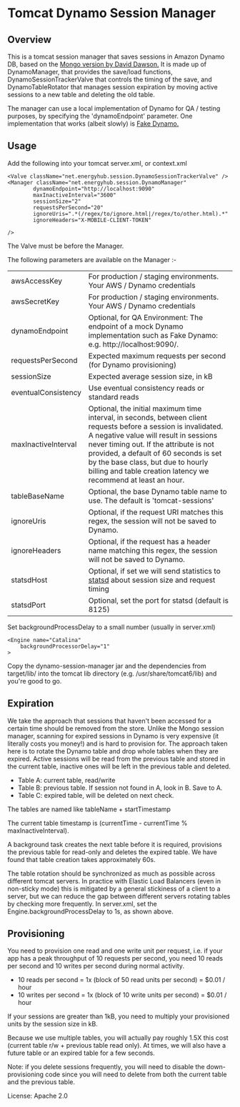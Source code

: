 Tomcat Dynamo Session Manager
============================

Overview
--------

This is a tomcat session manager that saves sessions in Amazon Dynamo DB, based on the
[Mongo version by David Dawson.](https://github.com/dawsonsystems/Mongo-Tomcat-Sessions)
It is made up of DynamoManager, that provides the save/load functions, DynamoSessionTrackerValve that controls the
timing of the save, and DynamoTableRotator that manages session expiration by moving active sessions to a new table and
deleting the old table.

The manager can use a local implementation of Dynamo for QA / testing purposes, by specifying the 'dynamoEndpoint'
parameter. One implementation that works (albeit slowly) is [Fake Dynamo.](https://github.com/ananthakumaran/fake_dynamo)

Usage
-----

Add the following into your tomcat server.xml, or context.xml

    <Valve className="net.energyhub.session.DynamoSessionTrackerValve" />
    <Manager className="net.energyhub.session.DynamoManager"
			dynamoEndpoint="http://localhost:9090"
			maxInactiveInterval="3600"
			sessionSize="2"
			requestsPerSecond="20"
			ignoreUris=".*(/regex/to/ignore.html|/regex/to/other.html).*"
			ignoreHeaders="X-MOBILE-CLIENT-TOKEN"

	/>

The Valve must be before the Manager.


The following parameters are available on the Manager :-

<table>
<tr><td>awsAccessKey</td><td>For production / staging environments. Your AWS / Dynamo credentials</td></tr>
<tr><td>awsSecretKey</td><td>For production / staging environments. Your AWS / Dynamo credentials</td></tr>
<tr><td>dynamoEndpoint</td><td>Optional, for QA Environment: The endpoint of a mock Dynamo implementation such
as Fake Dynamo: e.g. http://localhost:9090/.</td></tr>
<tr><td>requestsPerSecond</td><td>Expected maximum requests per second (for Dynamo provisioning)</td></tr>
<tr><td>sessionSize</td><td>Expected average session size, in kB</td></tr>
<tr><td>eventualConsistency</td><td>Use eventual consistency reads or standard reads</td></tr>
<tr><td>maxInactiveInterval</td><td>Optional, the initial maximum time interval, in seconds, between client requests
before a session is invalidated. A negative value will result in sessions never timing out. If the attribute is not
provided, a default of 60 seconds is set by the base class, but due to hourly billing and table creation latency
we recommend at least an hour.</td></tr>
<tr><td>tableBaseName</td><td>Optional, the base Dynamo table name to use. The default is 'tomcat-sessions'</td></tr>
<tr><td>ignoreUris</td><td>Optional, if the request URI matches this regex, the session will not be saved to Dynamo.</td></tr>
<tr><td>ignoreHeaders</td><td>Optional, if the request has a header name matching this regex, the session will not be saved to Dynamo.</td></tr>
<tr><td>statsdHost</td><td>Optional, if set we will send statistics to <a href="https://github.com/etsy/statsd/">statsd</a> about session size and request timing</td></tr>
<tr><td>statsdPort</td><td>Optional, set the port for statsd (default is 8125)</td></tr>

</table>

Set backgroundProcessDelay to a small number (usually in server.xml)

    <Engine name="Catalina"
        backgroundProcessorDelay="1"
    >

Copy the dynamo-session-manager jar and the dependencies from target/lib/ into the tomcat lib directory
(e.g. /usr/share/tomcat6/lib) and you're good to go.


Expiration
----------

We take the approach that sessions that haven't been accessed for a certain time should be removed from the store.
Unlike the Mongo session manager, scanning for expired sessions in Dynamo is very expensive (it literally costs you
money!) and is hard to provision for. The approach taken here is to rotate the Dynamo table and drop whole tables when
they are expired. Active sessions will be read from the previous table and stored in the current table, inactive ones
will be left in the previous table and deleted.

- Table A: current table, read/write
- Table B: previous table. If session not found in A, look in B. Save to A.
- Table C: expired table, will be deleted on next check.

The tables are named like
   tableName + startTimestamp

The current table timestamp is (currentTime - currentTime % maxInactiveInterval).

A background task creates the next table before it is required, provisions the previous table for read-only
and deletes the expired table. We have found that table creation takes approximately 60s.

The table rotation should be synchronized as much as possible across different tomcat servers. In practice with Elastic
Load Balancers (even in non-sticky mode) this is mitigated by a general stickiness of a client to a server, but we can
reduce the gap between different servers rotating tables by checking more frequently. In server.xml, set the
Engine.backgroundProcessDelay to 1s, as shown above.

Provisioning
------------

You need to provision one read and one write unit per request, i.e. if your app has a peak throughput of 10 requests per
second, you need 10 reads per second and 10 writes per second during normal activity.

- 10 reads per second = 1x (block of 50 read units per second) = $0.01 / hour
- 10 writes per second = 1x (block of 10 write units per second) = $0.01 / hour

If your sessions are greater than 1kB, you need to multiply your provisioned units by the session size in kB.

Because we use multiple tables, you will actually pay roughly 1.5X this cost (current table r/w + previous table read
only). At times, we will also have a future table or an expired table for a few seconds.

Note: if you delete sessions frequently, you will need to disable the down-provisioning code since you will need to
delete from both the current table and the previous table.

License: Apache 2.0
